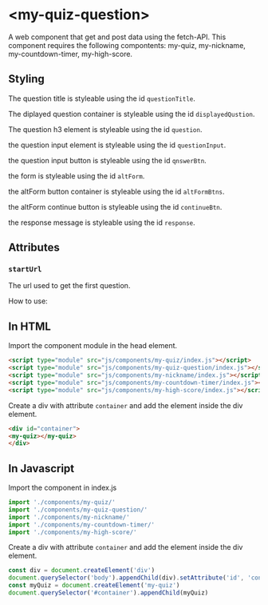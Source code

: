 # &lt;my-quiz-question&gt;

A web component that get and post data using the fetch-API. This component requires the following compontents: my-quiz, my-nickname, my-countdown-timer, my-high-score.

## Styling

The question title is styleable using the id `questionTitle`.

The diplayed question container is styleable using the id `displayedQustion`.

The question h3 element is styleable using the id `question`.

the question input element is styleable using the id `questionInput`.

the question input button is styleable using the id `qnswerBtn`.

the form is styleable using the id `altForm`.

the altForm button container is styleable using the id `altFormBtns`.

the altForm continue button is styleable using the id `continueBtn`.

the response message is styleable using the id `response`.

## Attributes

### `startUrl`

The url used to get the first question.

How to use:

## In HTML
Import the component module in the head element.
```HTML
<script type="module" src="js/components/my-quiz/index.js"></script>
<script type="module" src="js/components/my-quiz-question/index.js"></script>
<script type="module" src="js/components/my-nickname/index.js"></script>
<script type="module" src="js/components/my-countdown-timer/index.js"></script>
<script type="module" src="js/components/my-high-score/index.js"></script>
```

Create a div with attribute `container` and add the element inside the div element.
```HTML
<div id="container">
<my-quiz></my-quiz>
</div>
```

## In Javascript
Import the component in index.js
```Javascript
import './components/my-quiz/'
import './components/my-quiz-question/'
import './components/my-nickname/'
import './components/my-countdown-timer/'
import './components/my-high-score/'
```
Create a div with attribute `container` and add the element inside the div element.
```Javascript
const div = document.createElement('div')
document.querySelector('body').appendChild(div).setAttribute('id', 'container')
const myQuiz = document.createElement('my-quiz')
document.querySelector('#container').appendChild(myQuiz)
```